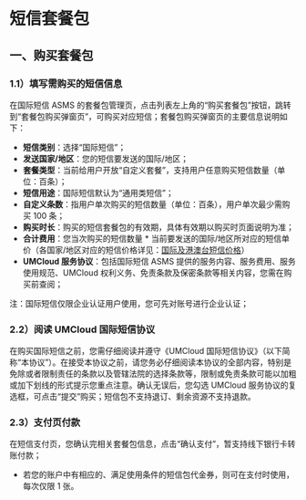 # 短信套餐包

## 一、购买套餐包

### 1.1）填写需购买的短信信息

在国际短信 ASMS 的套餐包管理页，点击列表左上角的“购买套餐包”按钮，跳转到“套餐包购买弹窗页”，可购买对应短信；套餐包购买弹窗页的主要信息说明如下：

- **短信类别**：选择“国际短信”；
- **发送国家/地区**：您的短信要发送的国际/地区；
- **套餐类型**：当前给用户开放“自定义套餐”，支持用户任意购买短信数量（单位：百条）；
- **短信用途**：国际短信默认为“通用类短信”；
- **自定义条数**：指用户单次购买的短信数量（单位：百条），用户单次最少需购买 100 条；
- **购买时长**：购买的短信套餐包的有效期，具体有效期以购买时页面说明为准；
- **合计费用**：您当次购买的短信数量 \*
  当前要发送的国际/地区所对应的短信单价（各国家/地区对应的短信价格详见：[国际及港澳台短信价格](/ASMS/price/3005)）
- **UMCloud 服务协议**：包括国际短信 ASMS 提供的服务内容、服务费用、服务使用规范、UMCloud 权利义务、免责条款及保密条款等相关内容，您需在购买前查阅；

注：国际短信仅限企业认证用户使用，您可先对账号进行企业认证；

### 2.2）阅读 UMCloud 国际短信协议

在购买国际短信之前，您需仔细阅读并遵守《UMCloud 国际短信协议》（以下简称“本协议”）。在接受本协议之前，请您务必仔细阅读本协议的全部内容，特别是免除或者限制责任的条款以及管辖法院的选择条款等，限制或免责条款可能以加粗或加下划线的形式提示您重点注意。确认无误后，您勾选 UMCloud 服务协议的复选框，可点击“提交”购买；短信包不支持退订、剩余资源不支持退款。

### 2.3）支付页付款

在短信支付页，您确认完相关套餐包信息，点击“确认支付”，暂支持线下银行卡转账付款；

- 若您的账户中有相应的、满足使用条件的短信包代金券，则可在支付时使用，每次仅限 1 张。
